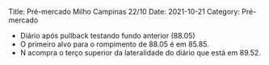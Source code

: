 Title: Pré-mercado Milho Campinas 22/10
Date: 2021-10-21
Category: Pré-mercado


* Diário após pullback testando fundo anterior (88.05)
* O primeiro alvo para o rompimento de 88.05 é em 85.85.
* N acompra o terço superior da lateralidade do diário que está em 89.52.

